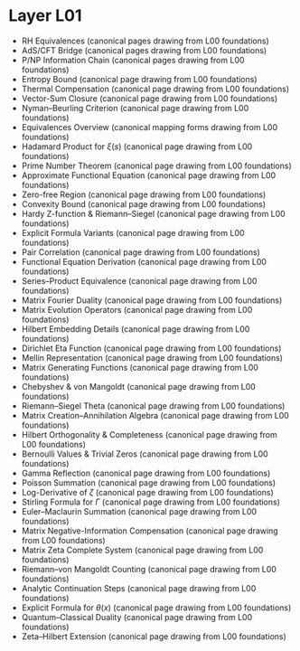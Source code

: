# Layer L01

- RH Equivalences (canonical pages drawing from L00 foundations)
- AdS/CFT Bridge (canonical pages drawing from L00 foundations)
- P/NP Information Chain (canonical pages drawing from L00 foundations)
- Entropy Bound (canonical page drawing from L00 foundations)
- Thermal Compensation (canonical page drawing from L00 foundations)
- Vector-Sum Closure (canonical page drawing from L00 foundations)
- Nyman–Beurling Criterion (canonical page drawing from L00 foundations)
- Equivalences Overview (canonical mapping forms drawing from L00 foundations)
- Hadamard Product for $\xi(s)$ (canonical page drawing from L00 foundations)
- Prime Number Theorem (canonical page drawing from L00 foundations)
- Approximate Functional Equation (canonical page drawing from L00 foundations)
- Zero-free Region (canonical page drawing from L00 foundations)
- Convexity Bound (canonical page drawing from L00 foundations)
- Hardy Z-function & Riemann–Siegel (canonical page drawing from L00 foundations)
- Explicit Formula Variants (canonical page drawing from L00 foundations)
- Pair Correlation (canonical page drawing from L00 foundations)
- Functional Equation Derivation (canonical page drawing from L00 foundations)
- Series–Product Equivalence (canonical page drawing from L00 foundations)
- Matrix Fourier Duality (canonical page drawing from L00 foundations)
- Matrix Evolution Operators (canonical page drawing from L00 foundations)
- Hilbert Embedding Details (canonical page drawing from L00 foundations)
- Dirichlet Eta Function (canonical page drawing from L00 foundations)
- Mellin Representation (canonical page drawing from L00 foundations)
- Matrix Generating Functions (canonical page drawing from L00 foundations)
- Chebyshev & von Mangoldt (canonical page drawing from L00 foundations)
- Riemann–Siegel Theta (canonical page drawing from L00 foundations)
- Matrix Creation–Annihilation Algebra (canonical page drawing from L00 foundations)
- Hilbert Orthogonality & Completeness (canonical page drawing from L00 foundations)
- Bernoulli Values & Trivial Zeros (canonical page drawing from L00 foundations)
- Gamma Reflection (canonical page drawing from L00 foundations)
- Poisson Summation (canonical page drawing from L00 foundations)
- Log-Derivative of $\zeta$ (canonical page drawing from L00 foundations)
- Stirling Formula for $\Gamma$ (canonical page drawing from L00 foundations)
- Euler–Maclaurin Summation (canonical page drawing from L00 foundations)
- Matrix Negative-Information Compensation (canonical page drawing from L00 foundations)
- Matrix Zeta Complete System (canonical page drawing from L00 foundations)
- Riemann–von Mangoldt Counting (canonical page drawing from L00 foundations)
- Analytic Continuation Steps (canonical page drawing from L00 foundations)
- Explicit Formula for $\theta(x)$ (canonical page drawing from L00 foundations)
- Quantum–Classical Duality (canonical page drawing from L00 foundations)
- Zeta–Hilbert Extension (canonical page drawing from L00 foundations)

